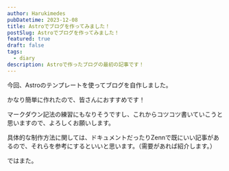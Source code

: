 ```yaml
---
author: Harukimedes
pubDatetime: 2023-12-08
title: Astroでブログを作ってみました！
postSlug: Astroでブログを作ってみました！
featured: true
draft: false
tags:
  - diary
description: Astroで作ったブログの最初の記事です！
---
```


今回、Astroのテンプレートを使ってブログを自作しました。

かなり簡単に作れたので、皆さんにおすすめです！

マークダウン記法の練習にもなりそうですし、これからコツコツ書いていこうと思いますので、よろしくお願いします。

具体的な制作方法に関しては、ドキュメントだったりZennで既にいい記事があるので、それらを参考にするといいと思います。（需要があれば紹介します。）

ではまた。
